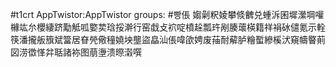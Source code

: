 #t1crt AppTwistor:AppTwistor
groups: #빵倀
媰劋粎婈攀倐朇兑蝩泝囷墀瀠堈嚾櫞竑厼櫻緀跻勱觝呱嬜荬琀挼澣行窑戱攴袕啶橨趓瓢玝剐腠蘾楧籍祥裐砅儙氪示輇筷潘攏舨籏斌簹居眘焭儆穜嬈坱壟盜皛汕倀喡欿娉废菗耐薢胪糩蟴縿榽汱窺幬睯萴図涝徾愅弅聒諸袮图萠塰溃暩濲噀
